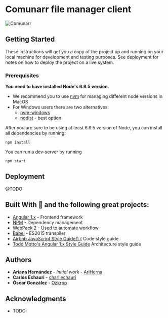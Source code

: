 # Comunarr file manager client

![Comunarr](https://static.wixstatic.com/media/338ed6_82a0ae1e055844fdb83495390e31c58c.jpg/v1/fill/w_320,h_192,al_c,q_80,usm_0.66_1.00_0.01/338ed6_82a0ae1e055844fdb83495390e31c58c.webp "Comunarr logo")

## Getting Started

These instructions will get you a copy of the project up and running on your local machine for development and testing purposes. See deployment for notes on how to deploy the project on a live system.

### Prerequisites

**You need to have installed Node's 6.9.5 version.**
* We recommend you to use [nvm](https://github.com/creationix/nvm) for managing different node versions in MacOS
* For Windows users there are two alternatives:
    * [nvm-windows](https://github.com/coreybutler/nvm-windows)
    * [nodist](https://github.com/marcelklehr/nodist) - best option

After you are sure to be using at least 6.9.5 version of Node, you can install all dependencies by running:

```
npm install
```

You can run a dev-server by running
```
npm start
```

## Deployment

@TODO

## Built With 💚 and the following great projects:

* [Angular 1.x](https://angularjs.org/) - Frontend framework
* [NPM](https://www.npmjs.com/) - Dependency management
* [WebPack 2](https://webpack.js.org/) - Used to automate workflow
* [Babel](https://babeljs.io/) - ES2015 transpiler
* [Airbnb JavaScript Style Guide() {](https://github.com/airbnb/javascript) Code style guide
* [Todd Motto's Angular 1.x Style Guide](https://github.com/toddmotto/angular-styleguide) Architecture style guide

## Authors
* **Ariana Hernández** - *Initial work* - [AriHerna](https://github.com/AriHerna)
* **Carlos Echauri** - [charliechauri](https://github.com/charliechauri)
* **Óscar González** - [Ozkrpp](https://github.com/ozkrpp)

## Acknowledgments
* TODO:
